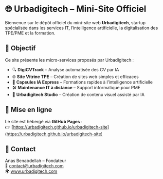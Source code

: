 # 🌐 Urbadigitech – Mini-Site Officiel

Bienvenue sur le dépôt officiel du mini-site web **Urbadigitech**, startup spécialisée dans les services IT, l’intelligence artificielle, la digitalisation des TPE/PME et la formation.

## 🎯 Objectif
Ce site présente les micro-services proposés par Urbadigitech :

- 🔍 **DigiCVTrack** – Analyse automatisée des CV par IA
- 🌐 **Site Vitrine TPE** – Création de sites web simples et efficaces
- 🤖 **Capsules IA Express** – Formations rapides à l’intelligence artificielle
- 🛠️ **Maintenance IT à distance** – Support informatique pour PME
- 🎨 **Urbadigitech Studio** – Création de contenu visuel assisté par IA

## 🚀 Mise en ligne
Le site est hébergé via **GitHub Pages** :  
👉 [https://urbadigitech.github.io/urbadigitech-site](https://urbadigitech.github.io/urbadigitech-site)

## 📩 Contact
Anas Benabdellah – Fondateur  
📧 contact@urbadigitech.com  
🌍 www.urbadigitech.com
